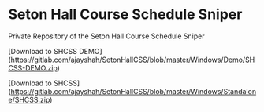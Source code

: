 # Seton Hall Course Schedule Sniper

Private Repository of the Seton Hall Course Schedule Sniper

[Download to SHCSS DEMO] (https://gitlab.com/ajayshah/SetonHallCSS/blob/master/Windows/Demo/SHCSS-DEMO.zip)



[Download to SHCSS] (https://gitlab.com/ajayshah/SetonHallCSS/blob/master/Windows/Standalone/SHCSS.zip)
